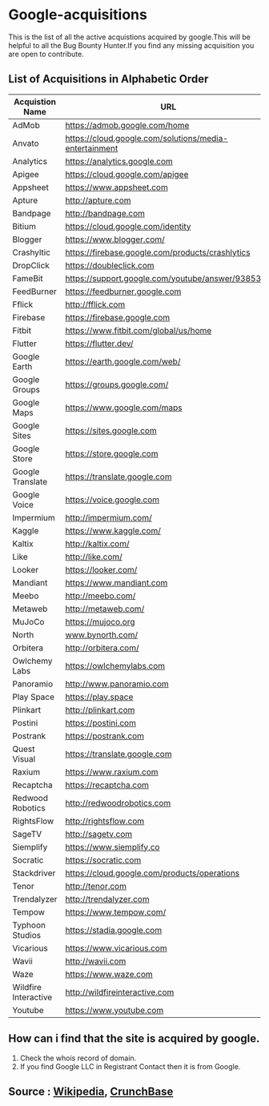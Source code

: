 # Google-acquisitions
This is the list of all the active acquistions acquired by google.This will be helpful to all the Bug Bounty Hunter.If you find any missing acquisition you are open to contribute.

## List of Acquisitions in Alphabetic Order
|Acquistion Name | URL|
| --- | --- |
|AdMob|https://admob.google.com/home |
|Anvato|https://cloud.google.com/solutions/media-entertainment|
|Analytics|https://analytics.google.com |
|Apigee|https://cloud.google.com/apigee|
|Appsheet|https://www.appsheet.com|
|Apture|http://apture.com|
|Bandpage|http://bandpage.com|
|Bitium|https://cloud.google.com/identity|
|Blogger|https://www.blogger.com/|
|Crashyltic|https://firebase.google.com/products/crashlytics|
|DropClick|https://doubleclick.com|
|FameBit| https://support.google.com/youtube/answer/9385307 |
|FeedBurner | https://feedburner.google.com |
|Fflick | http://fflick.com|
|Firebase | https://firebase.google.com|
|Fitbit |https://www.fitbit.com/global/us/home|
|Flutter |https://flutter.dev/|
| Google Earth | https://earth.google.com/web/ |
| Google Groups | https://groups.google.com/ |
| Google Maps | https://www.google.com/maps |
| Google Sites | https://sites.google.com |
| Google Store | https://store.google.com |
| Google Translate | https://translate.google.com |
| Google Voice | https://voice.google.com |
| Impermium | http://impermium.com/ |
| Kaggle | https://www.kaggle.com/ |
| Kaltix | http://kaltix.com/ |
| Like | http://like.com/ |
| Looker | https://looker.com/ |
| Mandiant | https://www.mandiant.com | 
| Meebo | http://meebo.com/ |
| Metaweb | http://metaweb.com/ |
| MuJoCo | https://mujoco.org | 
| North | www.bynorth.com/ |
| Orbitera | http://orbitera.com/ |
| Owlchemy Labs | https://owlchemylabs.com |
| Panoramio | http://www.panoramio.com |
| Play Space | https://play.space |
| Plinkart | http://plinkart.com |
| Postini | https://postini.com |
| Postrank | https://postrank.com |
| Quest Visual | https://translate.google.com |
| Raxium | https://www.raxium.com |
| Recaptcha | https://recaptcha.com |
| Redwood Robotics | http://redwoodrobotics.com |
| RightsFlow | http://rightsflow.com |
| SageTV | http://sagetv.com |
| Siemplify | https://www.siemplify.co | 
| Socratic | https://socratic.com |
| Stackdriver | https://cloud.google.com/products/operations |
| Tenor | http://tenor.com |
| Trendalyzer | http://trendalyzer.com |
| Tempow | https://www.tempow.com/ |
| Typhoon Studios | https://stadia.google.com |
| Vicarious | https://www.vicarious.com |
| Wavii | http://wavii.com |
| Waze | https://www.waze.com |
| Wildfire Interactive | http://wildfireinteractive.com |
| Youtube | https://www.youtube.com |




## How can i find that the site is acquired by google.
1. Check the whois record of domain. 
2. If you find Google LLC in Registrant Contact then it is from Google.



## Source : [Wikipedia](https://en.wikipedia.org/wiki/List_of_mergers_and_acquisitions_by_Alphabet), [CrunchBase](https://www.crunchbase.com/organization/google/)   
